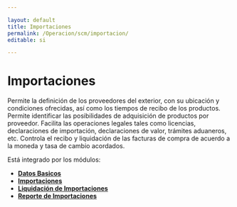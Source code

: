 ```yaml
---

layout: default
title: Importaciones
permalink: /Operacion/scm/importacion/
editable: si

---
```




# Importaciones  



Permite la definición de los proveedores del exterior, con su ubicación y condiciones ofrecidas, así como los tiempos de recibo de los productos.  Permite identificar las posibilidades de adquisición de productos por proveedor. Facilita las operaciones legales tales como licencias, declaraciones de importación, declaraciones de valor, trámites aduaneros, etc.  Controla el recibo y liquidación de las facturas de compra de acuerdo a la moneda y tasa de cambio acordados.



Está integrado por los módulos:



* [**Datos Basicos**](http://docs.oasiscom.com/Operacion/scm/importacion/ybasica/)
* [**Importaciones**](http://docs.oasiscom.com/Operacion/scm/importacion/yimportaci/)
* [**Liquidación de Importaciones**](http://docs.oasiscom.com/Operacion/scm/importacion/yliquidaci/)
* [**Reporte de Importaciones**](http://docs.oasiscom.com/Operacion/scm/importacion/yreporte/)

